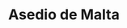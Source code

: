 ﻿---
title: "Asedio de Malta"
permalink: periodes_453.html
layout: periode
dataInici: 1565-05-18
dataFi: 1565-11-11
sidebar: periodes
pares:
  - 304:
    title: "Imperio Otomano"
    dataInici: "(1299)"
    dataFi: "(1923)"

fills:
jocsPrincipals:
  - title: "Knights of Justice"
    bggId: 4675

jocsEscenaris:
jocsEpoca:
jocsEpocaEscenaris:
---
